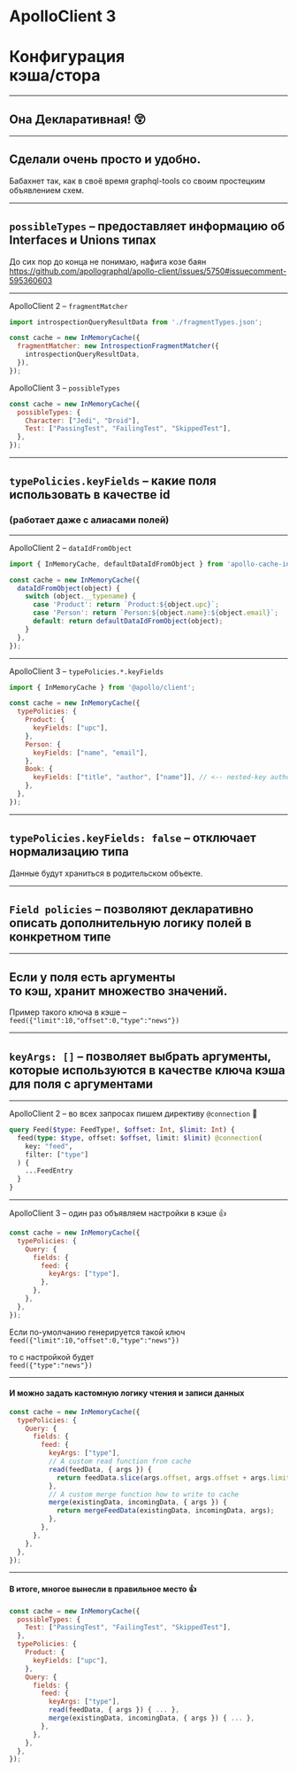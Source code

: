 # ApolloClient 3 <!-- .element: class="grey" -->

# Конфигурация <br/>кэша/стора

-----

## Она Декларативная! 😲

-----

## Сделали очень просто и удобно. <!-- .element: class="green" -->

Бабахнет так, как в своё время graphql-tools со своим простецким объявлением схем. <!-- .element: class="fragment" -->

-----

## `possibleTypes` – предоставляет информацию об Interfaces и Unions типах

До сих пор до конца не понимаю, нафига козе баян <br/> <https://github.com/apollographql/apollo-client/issues/5750#issuecomment-595360603> <!-- .element: class="fragment" -->

-----

ApolloClient 2 – `fragmentMatcher`

```js
import introspectionQueryResultData from './fragmentTypes.json';

const cache = new InMemoryCache({
  fragmentMatcher: new IntrospectionFragmentMatcher({
    introspectionQueryResultData,
  }),
});

```

ApolloClient 3 – `possibleTypes`

```js
const cache = new InMemoryCache({
  possibleTypes: {
    Character: ["Jedi", "Droid"],
    Test: ["PassingTest", "FailingTest", "SkippedTest"],
  },
});

```

-----

## `typePolicies.keyFields` – какие поля использовать в качестве id <br/>

### (работает даже с алиасами полей) <!-- .element: class="gray" -->

-----

ApolloClient 2 – `dataIdFromObject`

```js
import { InMemoryCache, defaultDataIdFromObject } from 'apollo-cache-inmemory';

const cache = new InMemoryCache({
  dataIdFromObject(object) {
    switch (object.__typename) {
      case 'Product': return `Product:${object.upc}`;
      case 'Person': return `Person:${object.name}:${object.email}`;
      default: return defaultDataIdFromObject(object);
    }
  },
});

```

-----

ApolloClient 3 – `typePolicies.*.keyFields`

```js
import { InMemoryCache } from '@apollo/client';

const cache = new InMemoryCache({
  typePolicies: {
    Product: {
      keyFields: ["upc"],
    },
    Person: {
      keyFields: ["name", "email"],
    },
    Book: {
      keyFields: ["title", "author", ["name"]], // <-- nested-key author.name
    },
  },
});

```

-----

## `typePolicies.keyFields: false` – отключает нормализацию типа

Данные будут храниться в родительском объекте. <!-- .element: class="fragment green" -->

-----

## `Field policies` – позволяют декларативно описать дополнительную логику полей в конкретном типе

-----

## Если у поля есть аргументы <br />то кэш, хранит множество значений.

Пример такого ключа в кэше – `feed({"limit":10,"offset":0,"type":"news"})`

-----

## `keyArgs: []` – позволяет выбрать аргументы, которые используются в качестве ключа кэша для поля с аргументами

-----

ApolloClient 2 – во всех запросах пишем директиву `@connection` 💩

```graphql
query Feed($type: FeedType!, $offset: Int, $limit: Int) {
  feed(type: $type, offset: $offset, limit: $limit) @connection(
    key: "feed",
    filter: ["type"]
  ) {
    ...FeedEntry
  }
}

```

-----

ApolloClient 3 – один раз объявляем настройки в кэше 👍

```js
const cache = new InMemoryCache({
  typePolicies: {
    Query: {
      fields: {
        feed: {
          keyArgs: ["type"],
        },
      },
    },
  },
});

```

Если по-умолчанию генерируется такой ключ<br/>
`feed({"limit":10,"offset":0,"type":"news"})`

то с настройкой будет <br/>
`feed({"type":"news"})`

-----

#### И можно задать кастомную логику чтения и записи данных

```js
const cache = new InMemoryCache({
  typePolicies: {
    Query: {
      fields: {
        feed: {
          keyArgs: ["type"],
          // A custom read function from cache
          read(feedData, { args }) {
            return feedData.slice(args.offset, args.offset + args.limit);
          },
          // A custom merge function how to write to cache
          merge(existingData, incomingData, { args }) {
            return mergeFeedData(existingData, incomingData, args);
          },
        },
      },
    },
  },
});

```

-----

#### В итоге, многое вынесли в правильное место 👍

```js
const cache = new InMemoryCache({
  possibleTypes: {
    Test: ["PassingTest", "FailingTest", "SkippedTest"],
  },
  typePolicies: {
    Product: {
      keyFields: ["upc"],
    },
    Query: {
      fields: {
        feed: {
          keyArgs: ["type"],
          read(feedData, { args }) { ... },
          merge(existingData, incomingData, { args }) { ... },
        },
      },
    },
  },
});

```
